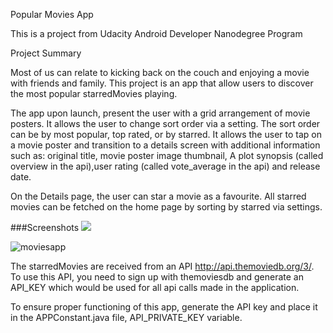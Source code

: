 Popular Movies App

This is a project from Udacity Android Developer Nanodegree Program


Project Summary

Most of us can relate to kicking back on the couch and enjoying a movie with friends and family.
This project is an app that allow users to discover the most popular starredMovies playing.

The app upon launch, present the user with a grid arrangement of movie posters. It allows the user
to change sort order via a setting. The sort order can be by most popular, top rated, or by starred.
It allows the user to tap on a movie poster and transition to a details screen with additional information such as:
original title, movie poster image thumbnail, A plot synopsis (called overview in the api),user rating
(called vote_average in the api) and release date.

On the Details page, the user can star a movie as a favourite. All starred movies can be fetched on the home page by
sorting by starred via settings.

###Screenshots
![](https://user-images.githubusercontent.com/19291341/64474136-4ec75100-d168-11e9-862d-75676f678453.jpg)

![moviesapp](https://user-images.githubusercontent.com/19291341/65424072-87228c80-de02-11e9-91f4-2002b1210e06.png)

The starredMovies are received from an API http://api.themoviedb.org/3/. To use this API, you need to sign up with
themoviesdb and generate an API_KEY which would be used for all api calls made in the application.

To ensure proper functioning of this app, generate the API key and place it in the APPConstant.java file,
API_PRIVATE_KEY variable.








